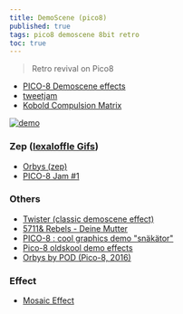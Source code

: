 ```yaml
---
title: DemoScene (pico8)
published: true
tags: pico8 demoscene 8bit retro
toc: true
---
```

> Retro revival on Pico8

- [PICO-8 Demoscene effects](https://www.lexaloffle.com/bbs/?tid=3902)
- [tweetjam](https://www.lexaloffle.com/bbs/?tid=3726)
- [Kobold Compulsion Matrix](https://www.lexaloffle.com/bbs/?tid=47730)

[![demo](https://www.lexaloffle.com/media/85395/67_rings_15.gif)](https://www.lexaloffle.com/bbs/superblog.php?cat=1&mode=gifs&beforewhen=2025-06-22%2023:59:19&postcarts=0)

### Zep ([lexaloffle Gifs](https://www.lexaloffle.com/bbs/superblog.php?mode=gifs&cat=1))
- [Orbys (zep)](https://www.lexaloffle.com/bbs/?tid=37948)
- [PICO-8 Jam #1](https://www.lexaloffle.com/bbs/?tid=2769)

### Others
- [Twister (classic demoscene effect)](https://www.lexaloffle.com/bbs/?tid=3050)
- [5711& Rebels - Deine Mutter](https://www.youtube.com/watch?v=nkSAimtd6-w&list=PLLe5RNUqyEWj1ty_O3wCkfJU05cq1Zfie)
- [PICO-8 : cool graphics demo "snäkätor"](https://www.youtube.com/watch?v=WeFROY9BTFM)
- [Pico-8 oldskool demo effects](https://www.youtube.com/watch?v=qMnT-DwQkok)
- [Orbys by POD (Pico-8, 2016)](https://www.youtube.com/watch?v=QTvnYkmtleI)

### Effect
- [Mosaic Effect](https://www.lexaloffle.com/bbs/?tid=49553)
